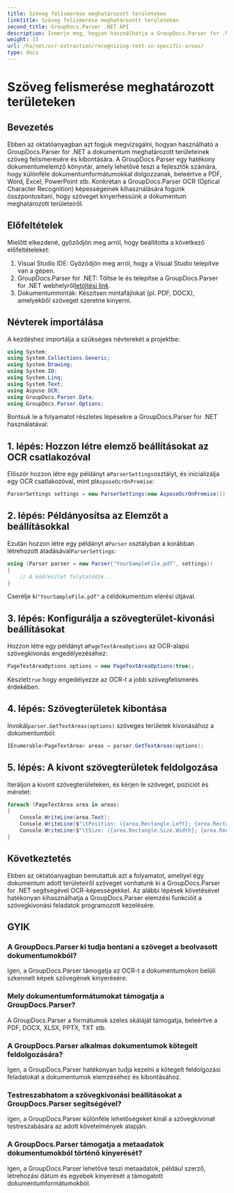 ```yaml
---
title: Szöveg felismerése meghatározott területeken
linktitle: Szöveg felismerése meghatározott területeken
second_title: GroupDocs.Parser .NET API
description: Ismerje meg, hogyan használhatja a GroupDocs.Parser for .NET-et az OCR-képességgel rendelkező dokumentumok meghatározott területeiről szövegek kinyerésére.
weight: 13
url: /hu/net/ocr-extraction/recognizing-text-in-specific-areas/
type: docs
---
```

# Szöveg felismerése meghatározott területeken

## Bevezetés
Ebben az oktatóanyagban azt fogjuk megvizsgálni, hogyan használható a GroupDocs.Parser for .NET a dokumentum meghatározott területeinek szöveg felismerésére és kibontására. A GroupDocs.Parser egy hatékony dokumentumelemző könyvtár, amely lehetővé teszi a fejlesztők számára, hogy különféle dokumentumformátumokkal dolgozzanak, beleértve a PDF, Word, Excel, PowerPoint stb. Konkrétan a GroupDocs.Parser OCR (Optical Character Recognition) képességeinek kihasználására fogunk összpontosítani, hogy szöveget kinyerhessünk a dokumentum meghatározott területeiről.
## Előfeltételek
Mielőtt elkezdené, győződjön meg arról, hogy beállította a következő előfeltételeket:
1. Visual Studio IDE: Győződjön meg arról, hogy a Visual Studio telepítve van a gépen.
2.  GroupDocs.Parser for .NET: Töltse le és telepítse a GroupDocs.Parser for .NET webhelyről[letöltési link](https://releases.groupdocs.com/parser/net/).
3. Dokumentumminták: Készítsen mintafájlokat (pl. PDF, DOCX), amelyekből szöveget szeretne kinyerni.

## Névterek importálása
A kezdéshez importálja a szükséges névtereket a projektbe:
```csharp
using System;
using System.Collections.Generic;
using System.Drawing;
using System.IO;
using System.Linq;
using System.Text;
using Aspose.OCR;
using GroupDocs.Parser.Data;
using GroupDocs.Parser.Options;
```

Bontsuk le a folyamatot részletes lépésekre a GroupDocs.Parser for .NET használatával:
## 1. lépés: Hozzon létre elemző beállításokat az OCR csatlakozóval
 Először hozzon létre egy példányt a`ParserSettings`osztályt, és inicializálja egy OCR csatlakozóval, mint pl`AsposeOcrOnPremise`:
```csharp
ParserSettings settings = new ParserSettings(new AsposeOcrOnPremise());
```
## 2. lépés: Példányosítsa az Elemzőt a beállításokkal
 Ezután hozzon létre egy példányt a`Parser` osztályban a korábban létrehozott átadásával`ParserSettings`:
```csharp
using (Parser parser = new Parser("YourSampleFile.pdf", settings))
{
    // A kódrészlet folytatódik...
}
```
 Cserélje ki`"YourSampleFile.pdf"` a céldokumentum elérési útjával.
## 3. lépés: Konfigurálja a szövegterület-kivonási beállításokat
 Hozzon létre egy példányt a`PageTextAreaOptions` az OCR-alapú szövegkivonás engedélyezéséhez:
```csharp
PageTextAreaOptions options = new PageTextAreaOptions(true);
```
 Készlet`true` hogy engedélyezze az OCR-t a jobb szövegfelismerés érdekében.
## 4. lépés: Szövegterületek kibontása
 Invokál`parser.GetTextAreas(options)` szöveges területek kivonásához a dokumentumból:
```csharp
IEnumerable<PageTextArea> areas = parser.GetTextAreas(options);
```
## 5. lépés: A kivont szövegterületek feldolgozása
Iteráljon a kivont szövegterületeken, és kérjen le szöveget, pozíciót és méretet:
```csharp
foreach (PageTextArea area in areas)
{
    Console.WriteLine(area.Text);
    Console.WriteLine($"\tPosition: ({area.Rectangle.Left}; {area.Rectangle.Top})");
    Console.WriteLine($"\tSize: ({area.Rectangle.Size.Width}; {area.Rectangle.Size.Height})");
}
```

## Következtetés
Ebben az oktatóanyagban bemutattuk azt a folyamatot, amellyel egy dokumentum adott területeiről szöveget vonhatunk ki a GroupDocs.Parser for .NET segítségével OCR-képességekkel. Az alábbi lépések követésével hatékonyan kihasználhatja a GroupDocs.Parser elemzési funkcióit a szövegkivonási feladatok programozott kezelésére.

## GYIK
### A GroupDocs.Parser ki tudja bontani a szöveget a beolvasott dokumentumokból?
Igen, a GroupDocs.Parser támogatja az OCR-t a dokumentumokon belüli szkennelt képek szövegének kinyerésére.
### Mely dokumentumformátumokat támogatja a GroupDocs.Parser?
A GroupDocs.Parser a formátumok széles skáláját támogatja, beleértve a PDF, DOCX, XLSX, PPTX, TXT stb.
### A GroupDocs.Parser alkalmas dokumentumok kötegelt feldolgozására?
Igen, a GroupDocs.Parser hatékonyan tudja kezelni a kötegelt feldolgozási feladatokat a dokumentumok elemzéséhez és kibontásához.
### Testreszabhatom a szövegkivonási beállításokat a GroupDocs.Parser segítségével?
Igen, a GroupDocs.Parser különféle lehetőségeket kínál a szövegkivonat testreszabására az adott követelmények alapján.
### A GroupDocs.Parser támogatja a metaadatok dokumentumokból történő kinyerését?
Igen, a GroupDocs.Parser lehetővé teszi metaadatok, például szerző, létrehozási dátum és egyebek kinyerését a támogatott dokumentumformátumokból.